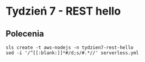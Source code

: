 # Tydzień 7 - REST hello

## Polecenia
```
sls create -t aws-nodejs -n tydzien7-rest-hello
sed -i '/^[[:blank:]]*#/d;s/#.*//' serverless.yml
```